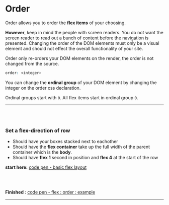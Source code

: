 # Order

Order allows you to order the __flex items__ of your choosing. 

**However**, keep in mind the people with screen readers. You do not want the screen reader to read out a bunch of content before the navigation is presented. Changing the order of the DOM elements must only be a visual element and should not effect the overall functionality of your site.

Order only re-orders your DOM elements on the render, the order is not changed from the source.

```css
order: <integer>
```

You can change the __ordinal group__ of your DOM element by changing the integer on the order css declaration.

Ordinal groups start with ``` 0 ```. All flex items start in ordinal group ``` 0 ```.

<hr />
<br />
<br />

### Set a flex-direction of row
- Should have your boxes stacked next to eachother
- Should have the **flex container** take up the full width of the parent container which is the __body__.
- Should have **flex 1** second in position and **flex 4** at the start of the row

**start here:** [code pen - basic flex layout ](https://codepen.io/wesduff/pen/GMvQmG)

<br />
<br />

**Finished** : [code pen - flex : order : example ](https://codepen.io/wesduff/pen/rGzJQW)
<br />
<hr />
